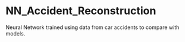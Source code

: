 # NN_Accident_Reconstruction
Neural Network trained using data from car accidents to compare with models. 
